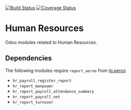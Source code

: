 [![Build Status](https://travis-ci.org/OCA/hr.svg?branch=8.0)](https://travis-ci.org/OCA/hr)
[![Coverage Status](https://coveralls.io/repos/OCA/hr/badge.png?branch=8.0)](https://coveralls.io/r/OCA/hr?branch=8.0)

Human Resources
===============

Odoo modules related to Human Resources.

Dependencies
------------

The following modules require `report_aeroo` from [lp:aeroo](https://launchpad.net/aeroo)

* `hr_payroll_register_report`
* `hr_report_manpower`
* `hr_report_payroll_attendance_summary`
* `hr_report_payroll_net`
* `hr_report_turnover`

